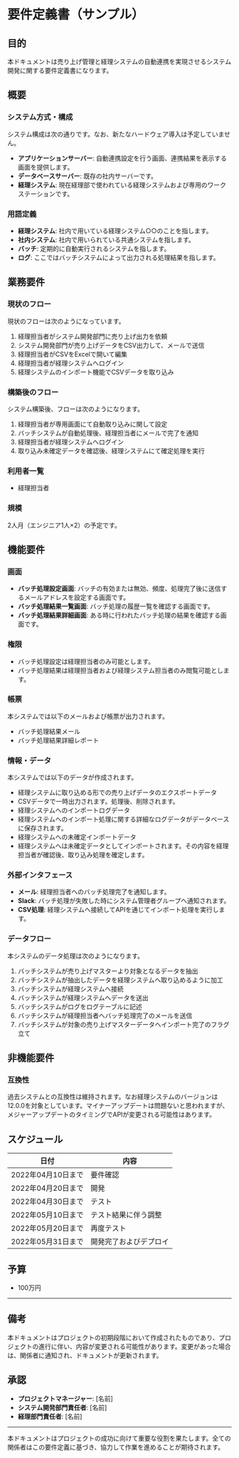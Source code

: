 # 要件定義書（サンプル）

## 目的
本ドキュメントは売り上げ管理と経理システムの自動連携を実現させるシステム開発に関する要件定義書になります。

## 概要
### システム方式・構成
システム構成は次の通りです。なお、新たなハードウェア導入は予定していません。

- **アプリケーションサーバー**: 自動連携設定を行う画面、連携結果を表示する画面を提供します。
- **データベースサーバー**: 既存の社内サーバーです。
- **経理システム**: 現在経理部で使われている経理システムおよび専用のワークステーションです。

### 用語定義
- **経理システム**: 社内で用いている経理システム○○のことを指します。
- **社内システム**: 社内で用いられている共通システムを指します。
- **バッチ**: 定期的に自動実行されるシステムを指します。
- **ログ**: ここではバッチシステムによって出力される処理結果を指します。

## 業務要件
### 現状のフロー
現状のフローは次のようになっています。

1. 経理担当者がシステム開発部門に売り上げ出力を依頼
2. システム開発部門が売り上げデータをCSV出力して、メールで送信
3. 経理担当者がCSVをExcelで開いて編集
4. 経理担当者が経理システムへログイン
5. 経理システムのインポート機能でCSVデータを取り込み

### 構築後のフロー
システム構築後、フローは次のようになります。

1. 経理担当者が専用画面にて自動取り込みに関して設定
2. バッチシステムが自動処理後、経理担当者にメールで完了を通知
3. 経理担当者が経理システムへログイン
4. 取り込み未確定データを確認後、経理システムにて確定処理を実行

### 利用者一覧
- 経理担当者

### 規模
2人月（エンジニア1人×2）の予定です。

## 機能要件
### 画面
- **バッチ処理設定画面**: バッチの有効または無効、頻度、処理完了後に送信するメールアドレスを設定する画面です。
- **バッチ処理結果一覧画面**: バッチ処理の履歴一覧を確認する画面です。
- **バッチ処理結果詳細画面**: ある時に行われたバッチ処理の結果を確認する画面です。

### 権限
- バッチ処理設定は経理担当者のみ可能とします。
- バッチ処理結果は経理担当者および経理システム担当者のみ閲覧可能とします。

### 帳票
本システムでは以下のメールおよび帳票が出力されます。

- バッチ処理結果メール
- バッチ処理結果詳細レポート

### 情報・データ
本システムでは以下のデータが作成されます。

- 経理システムに取り込める形での売り上げデータのエクスポートデータ
- CSVデータで一時出力されます。処理後、削除されます。
- 経理システムへのインポートログデータ
- 経理システムへのインポート処理に関する詳細なログデータがデータベースに保存されます。
- 経理システムへの未確定インポートデータ
- 経理システムへは未確定データとしてインポートされます。その内容を経理担当者が確認後、取り込み処理を確定します。

### 外部インタフェース
- **メール**: 経理担当者へのバッチ処理完了を通知します。
- **Slack**: バッチ処理が失敗した時にシステム管理者グループへ通知されます。
- **CSV処理**: 経理システムへ接続してAPIを通じてインポート処理を実行します。

### データフロー
本システムのデータ処理は次のようになります。

1. バッチシステムが売り上げマスターより対象となるデータを抽出
2. バッチシステムが抽出したデータを経理システムへ取り込めるように加工
3. バッチシステムが経理システムへ接続
4. バッチシステムが経理システムへデータを送出
5. バッチシステムがログをログテーブルに記述
6. バッチシステムが経理担当者へバッチ処理完了のメールを送信
7. バッチシステムが対象の売り上げマスターデータへインポート完了のフラグ立て

## 非機能要件
### 互換性
過去システムとの互換性は維持されます。なお経理システムのバージョンは12.0.0を対象としています。マイナーアップデートは問題ないと思われますが、メジャーアップデートのタイミングでAPIが変更される可能性はあります。

## スケジュール
| 日付 | 内容 |
| ---- | ---- |
| 2022年04月10日まで | 要件確認 |
| 2022年04月20日まで | 開発 |
| 2022年04月30日まで | テスト |
| 2022年05月10日まで | テスト結果に伴う調整 |
| 2022年05月20日まで | 再度テスト |
| 2022年05月31日まで | 開発完了およびデプロイ |

## 予算
- 100万円

---

## 備考
本ドキュメントはプロジェクトの初期段階において作成されたものであり、プロジェクトの進行に伴い、内容が変更される可能性があります。変更があった場合は、関係者に通知され、ドキュメントが更新されます。

## 承認
- **プロジェクトマネージャー**: [名前]
- **システム開発部門責任者**: [名前]
- **経理部門責任者**: [名前]

---

本ドキュメントはプロジェクトの成功に向けて重要な役割を果たします。全ての関係者はこの要件定義に基づき、協力して作業を進めることが期待されます。

